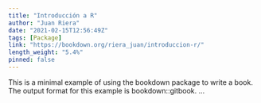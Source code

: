 ```yaml
---
title: "Introducción a R"
author: "Juan Riera"
date: "2021-02-15T12:56:49Z"
tags: [Package]
link: "https://bookdown.org/riera_juan/introduccion-r/"
length_weight: "5.4%"
pinned: false
---
```


This is a minimal example of using the bookdown package to write a book. The output format for this example is bookdown::gitbook. ...
